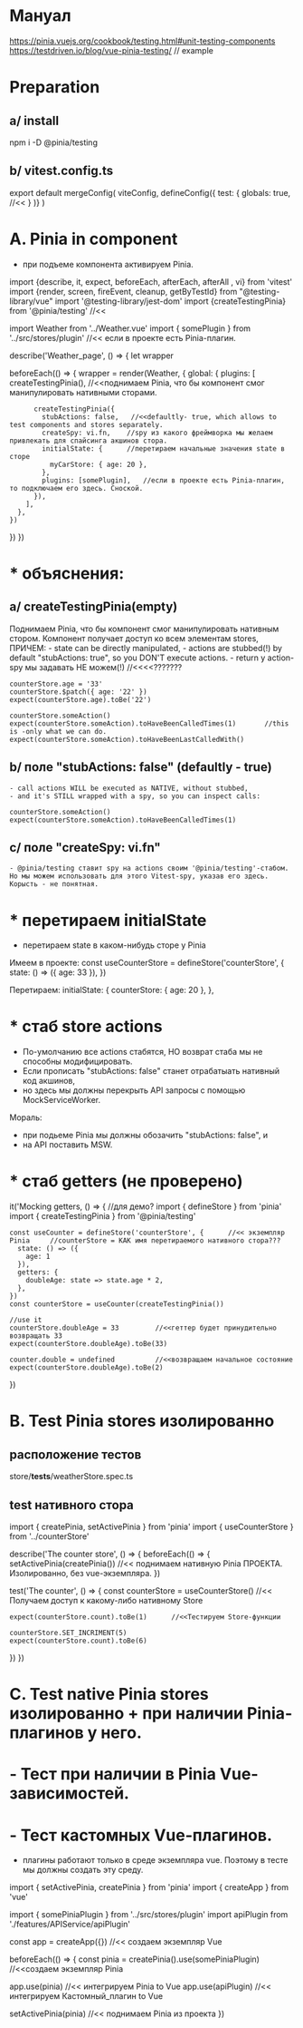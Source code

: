 # Мануал
https://pinia.vuejs.org/cookbook/testing.html#unit-testing-components
https://testdriven.io/blog/vue-pinia-testing/     // example


# Preparation
## a/ install
npm i -D @pinia/testing


## b/ vitest.config.ts
export default mergeConfig(
  viteConfig,
  defineConfig({
    test: {
      globals: true,  //<<
    }
  )}
)


# A. Pinia in component
- при подъеме компонента активируем Pinia.

import {describe, it, expect, beforeEach, afterEach, afterAll , vi} from 'vitest'
import {render, screen, fireEvent, cleanup, getByTestId} from "@testing-library/vue"
import '@testing-library/jest-dom'
import {createTestingPinia} from '@pinia/testing'    //<<

import Weather from '../Weather.vue'
import { somePlugin } from '../src/stores/plugin'    //<< если в проекте есть Pinia-плагин.

describe('Weather_page', () => {
  let wrapper

  beforeEach(() => {
    wrapper = render(Weather, {
      global: {
        plugins: [
          createTestingPinia(),   //<<поднимаем Pinia, что бы компонент смог манипулировать нативными сторами.

          createTestingPinia({
            stubActions: false,   //<<defaultly- true, which allows to test components and stores separately.
            createSpy: vi.fn,    //spy из какого фреймворка мы желаем привлекать для спайсинга акшинов стора.
            initialState: {      //перетираем начальные значения state в сторе
              myCarStore: { age: 20 },
            },
            plugins: [somePlugin],   //если в проекте есть Pinia-плагин, то подключаем его здесь. Сноской.
          }),
        ],
      },
    })
  })
})



# * объяснения:
## a/ createTestingPinia(empty)
  Поднимаем Pinia, что бы компонент смог манипулировать нативным стором.
  Компонент получает доступ ко всем элементам stores, ПРИЧЕМ:
    - state can be directly manipulated,
    - actions are stubbed(!) by default "stubActions: true", so you DON'T execute actions.
    - return у action-spy мы задавать НЕ можем(!)    //<<<<???????

    counterStore.age = '33'
    counterStore.$patch({ age: '22' })
    expect(counterStore.age).toBe('22')

    counterStore.someAction()
    expect(counterStore.someAction).toHaveBeenCalledTimes(1)       //this is -only what we can do.
    expect(counterStore.someAction).toHaveBeenLastCalledWith()


## b/ поле "stubActions: false" (defaultly - true)
    - call actions WILL be executed as NATIVE, without stubbed,
    - and it's STILL wrapped with a spy, so you can inspect calls:

    counterStore.someAction()
    expect(counterStore.someAction).toHaveBeenCalledTimes(1)


## c/ поле "createSpy: vi.fn"
    - @pinia/testing ставит spy на actions своим '@pinia/testing'-стабом.
    Но мы можем использовать для этого Vitest-spy, указав его здесь.
    Корысть - не понятная.




# * перетираем initialState
- перетираем state в каком-нибудь сторе у Pinia

Имеем в проекте:
const useCounterStore = defineStore('counterStore', {
  state: () => ({ 
    age: 33
  }),
})

Перетираем:
initialState: {
  counterStore: { age: 20 },
},





# * стаб store actions
- По-умолчанию все actions стабятся, НО возврат стаба мы не способны модифицировать.
- Если прописать "stubActions: false" станет отрабатыать нативный код акшинов,
- но здесь мы должны перекрыть API запросы с помощью MockServiceWorker.

Мораль:
- при подьеме Pinia мы должны обозачить "stubActions: false", и
- на API поставить MSW.





# * стаб getters    (не проверено)
  it('Mocking getters, () => {
    //для демо?
    import { defineStore } from 'pinia'
    import { createTestingPinia } from '@pinia/testing'

    const useCounter = defineStore('counterStore', {      //<< экземпляр Pinia     //counterStore = КАК имя перетираемого нативного стора???
      state: () => ({
        age: 1
      }),
      getters: {
        doubleAge: state => state.age * 2,
      },
    })
    const counterStore = useCounter(createTestingPinia())

    //use it
    counterStore.doubleAge = 33         //<<геттер будет принудительно возвращать 33
    expect(counterStore.doubleAge).toBe(33)

    counter.double = undefined          //<<возвращаем начальное состояние
    expect(counterStore.doubleAge).toBe(2)

  })




# B. Test Pinia stores изолированно
## расположение тестов
store/__tests__/weatherStore.spec.ts

## test нативного стора
import { createPinia, setActivePinia } from 'pinia'
import { useCounterStore } from '../counterStore'

describe('The counter store', () => {
  beforeEach(() => {
    setActivePinia(createPinia())        //<< поднимаем нативную Pinia ПРОЕКТА. Изолированно, без vue-экземпляра.
  })

  test('The counter', () => {
    const counterStore = useCounterStore()     //<< Получаем доступ к какому-либо нативному Store

    expect(counterStore.count).toBe(1)      //<<Тестируем Store-функции

    counterStore.SET_INCRIMENT(5)
    expect(counterStore.count).toBe(6)
  })
})



# C. Test native Pinia stores изолированно + при наличии Pinia-плагинов у него.
# - Тест при наличии в Pinia Vue-зависимостей.
# - Тест кастомных Vue-плагинов.
- плагины работают только в среде экземпляра vue.
Поэтому в тесте мы должны создать эту среду.

import { setActivePinia, createPinia } from 'pinia'
import { createApp } from 'vue'

import { somePiniaPlugin } from '../src/stores/plugin'
import apiPlugin from './features/APIService/apiPlugin'

const app = createApp({})      //<< создаем экземпляр Vue

beforeEach(() => {
  const pinia = createPinia().use(somePiniaPlugin)   //<<создаем экземпляр Pinia

  app.use(pinia)                 //<< интегрируем Pinia to Vue
  app.use(apiPlugin)            //<< интегрируем Кастомный_плагин to Vue

  setActivePinia(pinia)        //<< поднимаем Pinia из проекта
})


